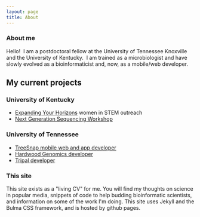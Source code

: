 ```yaml
---
layout: page
title: About
---
```


### About me
Hello!  I am a postdoctoral fellow at the University of Tennessee Knoxville and the University of Kentucky.  I am trained as a microbiologist and have slowly evolved as a bioinformaticist and, now, as a mobile/web developer.  

## My current projects

### University of Kentucky

* [Expanding Your Horizons](http://www.bradfordcondon.com/2017/05/14/EYHpress/) women in STEM outreach
* [Next Generation Sequencing Workshop](https://ngs.csr.uky.edu/)

### University of Tennessee

* [TreeSnap mobile web and app developer](https://treesnap.org/)
* [Hardwood Genomics developer](http://hardwoodgenomics.org/)
* [Tripal developer](http://www.tripal.info/)


### This site 
This site exists as a "living CV" for me.  You will find my thoughts on science in popular media, snippets of code to help budding bioinformatic scientists, and information on some of the work I'm doing.  This site uses Jekyll and the Bulma CSS framework, and is hosted by github pages.

